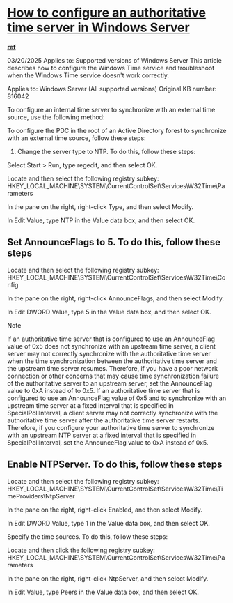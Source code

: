 # **[How to configure an authoritative time server in Windows Server](https://learn.microsoft.com/en-us/troubleshoot/windows-server/active-directory/configure-authoritative-time-server)**

**[ref](https://learn.microsoft.com/en-us/windows-server/networking/windows-time-service/windows-time-service-tools-and-settings?tabs=config)**

03/20/2025
Applies to: Supported versions of Windows Server
This article describes how to configure the Windows Time service and troubleshoot when the Windows Time service doesn't work correctly.

Applies to:   Windows Server (All supported versions) Original KB number:   816042

To configure an internal time server to synchronize with an external time source, use the following method:

To configure the PDC in the root of an Active Directory forest to synchronize with an external time source, follow these steps:

1. Change the server type to NTP. To do this, follow these steps:

Select Start > Run, type regedit, and then select OK.

Locate and then select the following registry subkey:
HKEY_LOCAL_MACHINE\SYSTEM\CurrentControlSet\Services\W32Time\Parameters

In the pane on the right, right-click Type, and then select Modify.

In Edit Value, type NTP in the Value data box, and then select OK.

## Set AnnounceFlags to 5. To do this, follow these steps

Locate and then select the following registry subkey: HKEY_LOCAL_MACHINE\SYSTEM\CurrentControlSet\Services\W32Time\Config

In the pane on the right, right-click AnnounceFlags, and then select Modify.

In Edit DWORD Value, type 5 in the Value data box, and then select OK.

 Note

If an authoritative time server that is configured to use an AnnounceFlag value of 0x5 does not synchronize with an upstream time server, a client server may not correctly synchronize with the authoritative time server when the time synchronization between the authoritative time server and the upstream time server resumes. Therefore, if you have a poor network connection or other concerns that may cause time synchronization failure of the authoritative server to an upstream server, set the AnnounceFlag value to 0xA instead of to 0x5.
If an authoritative time server that is configured to use an AnnounceFlag value of 0x5 and to synchronize with an upstream time server at a fixed interval that is specified in SpecialPollInterval, a client server may not correctly synchronize with the authoritative time server after the authoritative time server restarts. Therefore, if you configure your authoritative time server to synchronize with an upstream NTP server at a fixed interval that is specified in SpecialPollInterval, set the AnnounceFlag value to 0xA instead of 0x5.

## Enable NTPServer. To do this, follow these steps

Locate and then select the following registry subkey:
HKEY_LOCAL_MACHINE\SYSTEM\CurrentControlSet\Services\W32Time\TimeProviders\NtpServer

In the pane on the right, right-click Enabled, and then select Modify.

In Edit DWORD Value, type 1 in the Value data box, and then select OK.

Specify the time sources. To do this, follow these steps:

Locate and then click the following registry subkey:
HKEY_LOCAL_MACHINE\SYSTEM\CurrentControlSet\Services\W32Time\Parameters

In the pane on the right, right-click NtpServer, and then select Modify.

In Edit Value, type Peers in the Value data box, and then select OK.
